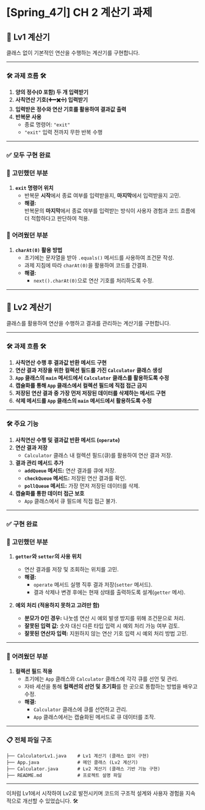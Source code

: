# **[Spring_4기] CH 2 계산기 과제**

## 🧮 Lv1 계산기
클래스 없이 기본적인 연산을 수행하는 계산기를 구현합니다.

---

### 🛠️ **과제 흐름** 🛠️
1. **양의 정수(0 포함) 두 개 입력받기**
2. **사칙연산 기호(➕➖✖️➗) 입력받기**
3. **입력받은 정수와 연산 기호를 활용하여 결과값 출력**
4. **반복문 사용**
   - 종료 명령어: `"exit"`
   - `"exit"` 입력 전까지 무한 반복 수행

---

### ✅ **모두 구현 완료**

### 🤔 **고민했던 부분**
1. **`exit` 명령어 위치**
   - 반복문 **시작**에서 종료 여부를 입력받을지, **마지막**에서 입력받을지 고민.  
   - **해결:**  
     반복문의 **마지막**에서 종료 여부를 입력받는 방식이 사용자 경험과 코드 흐름에 더 적합하다고 판단하여 적용.  

### 🫠 **어려웠던 부분**
1. **`charAt(0)` 활용 방법**
   - 초기에는 문자열을 받아 `.equals()` 메서드를 사용하여 조건문 작성.  
   - 과제 지침에 따라 `charAt(0)`을 활용하여 코드를 간결화.  
   - **해결:**  
     - `next().charAt(0)`으로 연산 기호를 처리하도록 수정.  

---

## 🧮 Lv2 계산기
클래스를 활용하여 연산을 수행하고 결과를 관리하는 계산기를 구현합니다.

---

### 🛠️ **과제 흐름** 🛠️
1. **사칙연산 수행 후 결과값 반환 메서드 구현**
2. **연산 결과 저장을 위한 컬렉션 필드를 가진 `Calculator` 클래스 생성**
3. **`App` 클래스의 `main` 메서드에서 `Calculator` 클래스를 활용하도록 수정**
4. **캡슐화를 통해 `App` 클래스에서 컬렉션 필드에 직접 접근 금지**
5. **저장된 연산 결과 중 가장 먼저 저장된 데이터를 삭제하는 메서드 구현**
6. **삭제 메서드를 `App` 클래스의 `main` 메서드에서 활용하도록 수정**

---

### 🛠️ **주요 기능**
1. **사칙연산 수행 및 결과값 반환 메서드 (`operate`)**
2. **연산 결과 저장**
   - `Calculator` 클래스 내 컬렉션 필드(큐)를 활용하여 연산 결과 저장.
3. **결과 관리 메서드 추가**
   - **`addQueue` 메서드:** 연산 결과를 큐에 저장.
   - **`checkQueue` 메서드:** 저장된 연산 결과를 확인.
   - **`pollQueue` 메서드:** 가장 먼저 저장된 데이터를 삭제.
4. **캡슐화를 통한 데이터 접근 보호**
   - `App` 클래스에서 큐 필드에 직접 접근 불가.

---

### ✅ **구현 완료**

### 🤔 **고민했던 부분**
1. **`getter`와 `setter`의 사용 위치**
   - 연산 결과를 저장 및 조회하는 위치를 고민.  
   - **해결:**  
     - `operate` 메서드 실행 직후 결과 저장(`setter` 메서드).  
     - 결과 삭제나 변경 후에는 현재 상태를 출력하도록 설계(`getter` 메서).  

2. **예외 처리 (적용하지 못하고 고려만 함)**
   - **분모가 0인 경우:** 나눗셈 연산 시 예외 발생 방지를 위해 조건문으로 처리.  
   - **잘못된 입력 값:** 숫자 대신 다른 타입 입력 시 예외 처리 가능 여부 검토.  
   - **잘못된 연산자 입력:** 지원하지 않는 연산 기호 입력 시 예외 처리 방법 고민.

---

### 🫠 **어려웠던 부분**
1. **컬렉션 필드 적용**
   - 초기에는 `App` 클래스와 `Calculator` 클래스에 각각 큐를 선언 및 관리.  
   - 자바 세션을 통해 **컬렉션의 선언 및 초기화**를 한 곳으로 통합하는 방법을 배우고 수정.  
   - **해결:**  
     - `Calculator` 클래스에 큐를 선언하고 관리.  
     - `App` 클래스에서는 캡슐화된 메서드로 큐 데이터를 조작.

---

### 📋 **전체 파일 구조**
```plaintext
├── CalculatorLv1.java    # Lv1 계산기 (클래스 없이 구현)
├── App.java              # 메인 클래스 (Lv2 계산기)
├── Calculator.java       # Lv2 계산기 (클래스 기반 기능 구현)
├── README.md             # 프로젝트 설명 파일
```

---

이처럼 Lv1에서 시작하여 Lv2로 발전시키며 코드의 구조적 설계와 사용자 경험을 지속적으로 개선할 수 있었습니다. 🛠️
